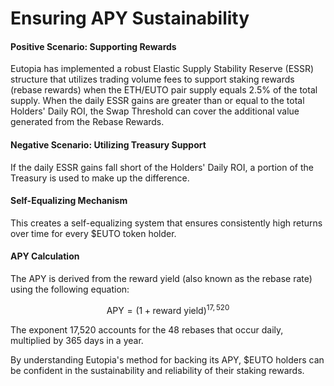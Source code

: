 # Ensuring APY Sustainability

#### Positive Scenario: Supporting Rewards <a href="#positive-scenario-supporting-rewards" id="positive-scenario-supporting-rewards"></a>

Eutopia has implemented a robust Elastic Supply Stability Reserve (ESSR) structure that utilizes trading volume fees to support staking rewards (rebase rewards) when the ETH/EUTO pair supply equals 2.5% of the total supply. When the daily ESSR gains are greater than or equal to the total Holders' Daily ROI, the Swap Threshold can cover the additional value generated from the Rebase Rewards.

#### Negative Scenario: Utilizing Treasury Support <a href="#negative-scenario-utilizing-treasury-support" id="negative-scenario-utilizing-treasury-support"></a>

If the daily ESSR gains fall short of the Holders' Daily ROI, a portion of the Treasury is used to make up the difference.

#### Self-Equalizing Mechanism <a href="#self-equalizing-mechanism" id="self-equalizing-mechanism"></a>

This creates a self-equalizing system that ensures consistently high returns over time for every $EUTO token holder.

#### APY Calculation <a href="#apy-calculation" id="apy-calculation"></a>

The APY is derived from the reward yield (also known as the rebase rate) using the following equation:

$$
\text{APY} = (1 + \text{reward yield})^{17,520}
$$

The exponent 17,520 accounts for the 48 rebases that occur daily, multiplied by 365 days in a year.

By understanding Eutopia's method for backing its APY, $EUTO holders can be confident in the sustainability and reliability of their staking rewards.
